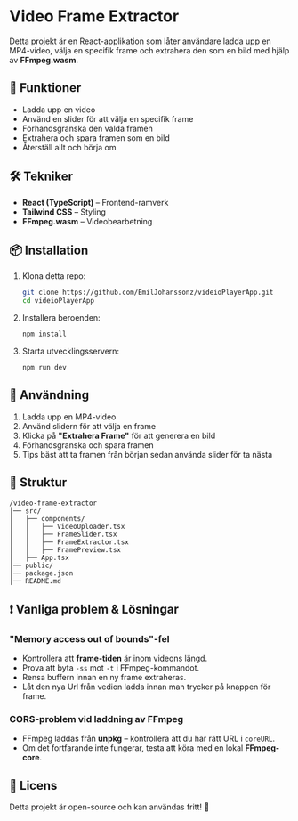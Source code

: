 # Video Frame Extractor

Detta projekt är en React-applikation som låter användare ladda upp en MP4-video, välja en specifik frame och extrahera den som en bild med hjälp av **FFmpeg.wasm**.

## 🚀 Funktioner

- Ladda upp en video
- Använd en slider för att välja en specifik frame
- Förhandsgranska den valda framen
- Extrahera och spara framen som en bild
- Återställ allt och börja om

## 🛠 Tekniker

- **React (TypeScript)** – Frontend-ramverk
- **Tailwind CSS** – Styling
- **FFmpeg.wasm** – Videobearbetning

## 📦 Installation

1. Klona detta repo:
   ```sh
   git clone https://github.com/EmilJohanssonz/videioPlayerApp.git
   cd videioPlayerApp
   ```
2. Installera beroenden:
   ```sh
   npm install
   ```
3. Starta utvecklingsservern:
   ```sh
   npm run dev
   ```

## 🎥 Användning

1. Ladda upp en MP4-video
2. Använd slidern för att välja en frame
3. Klicka på **"Extrahera Frame"** för att generera en bild
4. Förhandsgranska och spara framen
5. Tips bäst att ta framen från början sedan använda slider för ta nästa

## 📌 Struktur

```
/video-frame-extractor
│── src/
│   ├── components/
│   │   ├── VideoUploader.tsx
│   │   ├── FrameSlider.tsx
│   │   ├── FrameExtractor.tsx
│   │   ├── FramePreview.tsx
│   ├── App.tsx
│── public/
│── package.json
│── README.md
```

## ❗️ Vanliga problem & Lösningar

### "Memory access out of bounds"-fel

- Kontrollera att **frame-tiden** är inom videons längd.
- Prova att byta `-ss` mot `-t` i FFmpeg-kommandot.
- Rensa buffern innan en ny frame extraheras.
- Låt den nya Url från vedion ladda innan man trycker på knappen för frame.

### CORS-problem vid laddning av FFmpeg

- FFmpeg laddas från **unpkg** – kontrollera att du har rätt URL i `coreURL`.
- Om det fortfarande inte fungerar, testa att köra med en lokal **FFmpeg-core**.

## 📄 Licens

Detta projekt är open-source och kan användas fritt! 🚀
